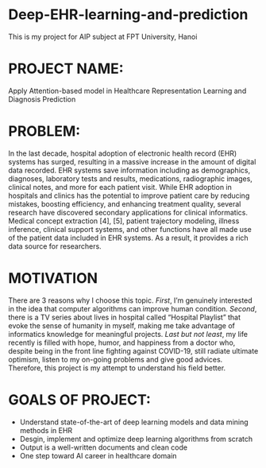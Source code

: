 # Deep-EHR-learning-and-prediction
This is my project for AIP subject at FPT University, Hanoi


# PROJECT NAME: 
Apply Attention-based model in Healthcare Representation Learning and Diagnosis Prediction


# PROBLEM:
In the last decade, hospital adoption of electronic health record (EHR) systems has surged, resulting in a massive increase in the amount of digital data recorded. EHR systems save information including as demographics, diagnoses, laboratory tests and results, medications, radiographic images, clinical notes, and more for each patient visit.
While EHR adoption in hospitals and clinics has the potential to improve patient care by reducing mistakes, boosting efficiency, and enhancing treatment quality, several research have discovered secondary applications for clinical informatics. Medical concept extraction [4], [5], patient trajectory modeling, illness inference, clinical support systems, and other functions have all made use of the patient data included in EHR systems. As a result, it provides a rich data source for researchers.


# MOTIVATION
There are 3 reasons why I choose this topic.
_First_, I’m genuinely interested in the idea that computer algorithms can improve human condition. 
_Second_, there is a TV series about lives in hospital called “Hospital Playlist” that evoke the sense of humanity in myself, making me take advantage of informatics knowledge for meaningful projects. 
_Last but not least_, my life recently is filled with hope, humor, and happiness from a doctor who, despite being in the front line fighting against COVID-19, still radiate ultimate optimism, listen to my on-going problems and give good advices. Therefore, this project is my attempt to understand his field better.


# GOALS OF PROJECT:
-	Understand state-of-the-art of deep learning models and data mining  methods in EHR 
-	Desgin, implement and optimize deep learning algorithms from scratch
-	Output is a well-written documents and clean code
-	One step toward AI career in healthcare domain

